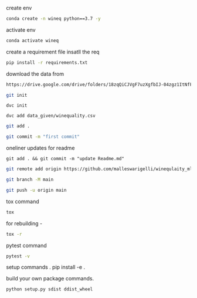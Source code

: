 
create env
```bash
conda create -n wineq python==3.7 -y
```

activate env
```bash
conda activate wineq
```

create a requirement file
insatll the req
```bash
pip install -r requirements.txt
```
download the data from
```bash
https://drive.google.com/drive/folders/18zqQiCJVgF7uzXgfbIJ-04zgz1ItNfF5?usp=sharing
```
```bash
git init
```

```
dvc init
```

```
dvc add data_given/winequality.csv
```

```bash
git add .

git commit -m "first commit"
```

oneliner updates for readme

```
git add . && git commit -m "update Readme.md"
```

```bash
git remote add origin https://github.com/malleswarigelli/winequlaity_mlops_dvc.git
```

```bash
git branch -M main
```

```bash
git push -u origin main
```

tox command 
```bash
tox
```

for rebuilding -
```bash
tox -r
```

pytest command
```bash
pytest -v
```

setup commands .
pip install -e .


build your own package commands.
```bash
python setup.py sdist ddist_wheel
```